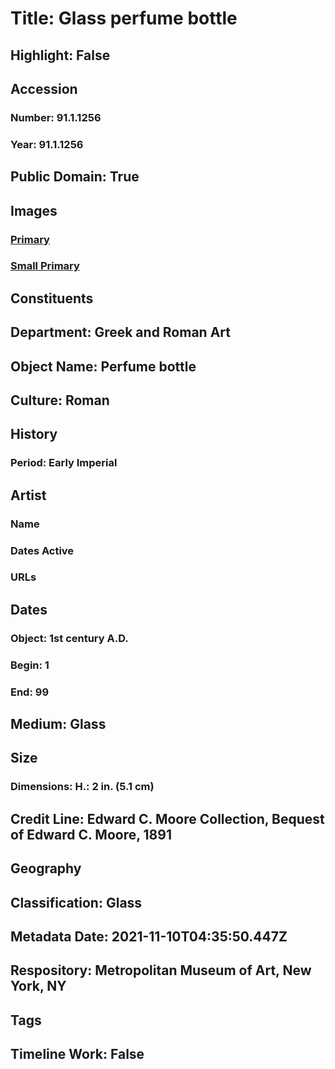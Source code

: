 # Title: Glass perfume bottle
## Highlight: False
## Accession
### Number: 91.1.1256
### Year: 91.1.1256
## Public Domain: True
## Images
### [Primary](https://images.metmuseum.org/CRDImages/gr/original/LC-91_1_1256-01.jpg)
### [Small Primary](https://images.metmuseum.org/CRDImages/gr/web-large/LC-91_1_1256-01.jpg)
## Constituents
## Department: Greek and Roman Art
## Object Name: Perfume bottle
## Culture: Roman
## History
### Period: Early Imperial
## Artist
### Name
### Dates Active
### URLs
## Dates
### Object: 1st century A.D.
### Begin: 1
### End: 99
## Medium: Glass
## Size
### Dimensions: H.: 2 in. (5.1 cm)
## Credit Line: Edward C. Moore Collection, Bequest of Edward C. Moore, 1891
## Geography
## Classification: Glass
## Metadata Date: 2021-11-10T04:35:50.447Z
## Respository: Metropolitan Museum of Art, New York, NY
## Tags
## Timeline Work: False